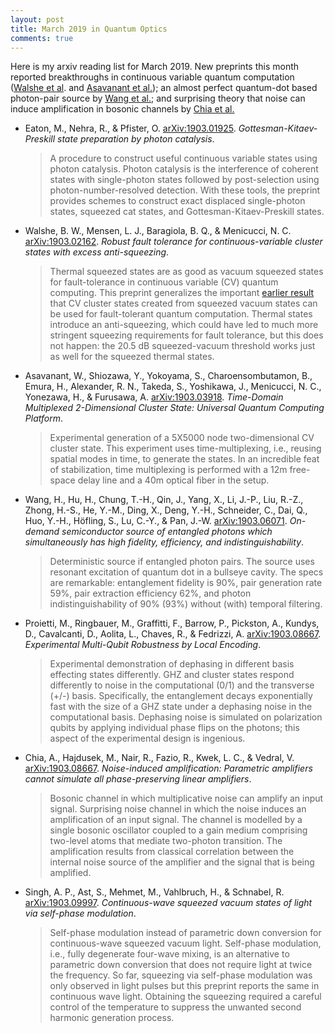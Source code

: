 ```yaml
---
layout: post
title: March 2019 in Quantum Optics
comments: true
---
```


Here is my arxiv reading list for March 2019. New preprints this month reported breakthroughs in continuous variable quantum computation ([Walshe et al](https://arxiv.org/abs/1903.02162). and [Asavanant et al.](https://arxiv.org/abs/1903.03918)); an almost perfect quantum-dot based photon-pair source by [Wang et al.](https://arxiv.org/abs/1903.06071); and surprising theory that noise can induce amplification in bosonic channels by [Chia et al.](https://arxiv.org/abs/1903.09370)

<!--more-->

- Eaton, M., Nehra, R., & Pfister, O. [arXiv:1903.01925](https://arxiv.org/abs/1903.01925). _Gottesman-Kitaev-Preskill state preparation by photon catalysis_.

  > A procedure to construct useful continuous variable states using photon catalysis. Photon catalysis is the interference of coherent states with single-photon states followed by post-selection using photon-number-resolved detection. With these tools, the preprint provides schemes to construct exact displaced single-photon states, squeezed cat states, and Gottesman-Kitaev-Preskill states.

- Walshe, B. W., Mensen, L. J., Baragiola, B. Q., & Menicucci, N. C. [arXiv:1903.02162](https://arxiv.org/abs/1903.02162). _Robust fault tolerance for continuous-variable cluster states with excess anti-squeezing_.

    > Thermal squeezed states are as good as vacuum squeezed states for fault-tolerance in continuous variable (CV) quantum computing. This preprint generalizes the important [earlier result](https://journals.aps.org/prl/abstract/10.1103/PhysRevLett.112.120504) that CV cluster states created from squeezed vacuum states can be used for fault-tolerant quantum computation. Thermal states introduce an anti-squeezing, which could have  led to much more stringent squeezing requirements for fault tolerance, but this does not happen: the 20.5 dB squeezed-vacuum threshold works just as well for the squeezed thermal states.

- Asavanant, W., Shiozawa, Y., Yokoyama, S., Charoensombutamon, B., Emura, H., Alexander, R. N., Takeda, S., Yoshikawa, J., Menicucci, N. C., Yonezawa, H., & Furusawa, A. [arXiv:1903.03918](https://arxiv.org/abs/1903.03918). _Time-Domain Multiplexed 2-Dimensional Cluster State: Universal Quantum Computing Platform_.

    > Experimental generation of a 5X5000 node two-dimensional CV cluster state. This experiment uses time-multiplexing, i.e., reusing spatial modes in time, to generate the states. In an incredible feat of stabilization, time multiplexing is performed with a 12m free-space delay line and a 40m optical fiber in the setup.

- Wang, H., Hu, H., Chung, T.-H., Qin, J., Yang, X., Li, J.-P., Liu, R.-Z., Zhong, H.-S., He, Y.-M., Ding, X., Deng, Y.-H., Schneider, C., Dai, Q., Huo, Y.-H., Höfling, S., Lu, C.-Y., & Pan, J.-W. [arXiv:1903.06071](https://arxiv.org/abs/1903.06071). _On-demand semiconductor source of entangled photons which simultaneously has high fidelity, efficiency, and indistinguishability_.

  > Deterministic source if entangled photon pairs. The source uses resonant excitation of quantum dot in a bullseye cavity. The specs are remarkable: entanglement fidelity is 90%, pair generation rate 59%, pair extraction efficiency 62%, and photon indistinguishability of 90% (93%) without (with) temporal filtering.

- Proietti, M., Ringbauer, M., Graffitti, F., Barrow, P., Pickston, A., Kundys, D., Cavalcanti, D., Aolita, L., Chaves, R., & Fedrizzi, A. [arXiv:1903.08667](https://arxiv.org/abs/1903.08667). _Experimental Multi-Qubit Robustness by Local Encoding_.  
  > Experimental demonstration of dephasing in different basis effecting states differently. GHZ and cluster states respond differently to noise in the computational (0/1) and the transverse (+/-) basis. Specifically, the entanglement decays exponentially fast with the size of a GHZ state under a dephasing noise in the computational basis. Dephasing noise is simulated on polarization qubits by applying individual phase flips on the photons; this aspect of the experimental design is ingenious.

- Chia, A., Hajdusek, M., Nair, R., Fazio, R., Kwek, L. C., & Vedral, V. [arXiv:1903.08667](https://arxiv.org/abs/1903.09370). _Noise-induced amplification: Parametric amplifiers cannot simulate all phase-preserving linear amplifiers_.
  > Bosonic channel in which multiplicative noise can amplify an input signal. Surprising noise channel in which the noise induces an amplification of an input signal. The channel is modelled by a single bosonic oscillator coupled to a gain medium comprising two-level atoms that mediate two-photon transition. The amplification results from classical correlation between the internal noise source of the amplifier and the signal that is being amplified.


- Singh, A. P., Ast, S., Mehmet, M., Vahlbruch, H., & Schnabel, R. [arXiv:1903.09997](https://arxiv.org/abs/1903.09997). _Continuous-wave squeezed vacuum states of light via self-phase modulation_.
  > Self-phase modulation instead of parametric down conversion for continuous-wave squeezed vacuum light. Self-phase modulation, i.e., fully degenerate four-wave mixing, is an alternative to parametric down conversion that does not require light at twice the frequency. So far, squeezing via self-phase modulation was only observed in light pulses but this preprint reports the same in continuous wave light. Obtaining the squeezing required a careful control of the temperature to suppress the unwanted second harmonic generation process.

